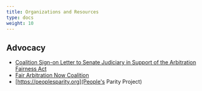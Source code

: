 ```yaml
---
title: Organizations and Resources
type: docs
weight: 10
---
```


## Advocacy
- [Coalition Sign-on Letter to Senate Judiciary in Support of the Arbitration Fairness Act](http://www.aclu.org/documents/coalition-sign-letter-senate-judiciary-support-arbitration-fairness-act)
- [Fair Arbitration Now Coalition](https://fairarbitrationnow.org/about/)
- [https://peoplesparity.org](People's Parity Project)
